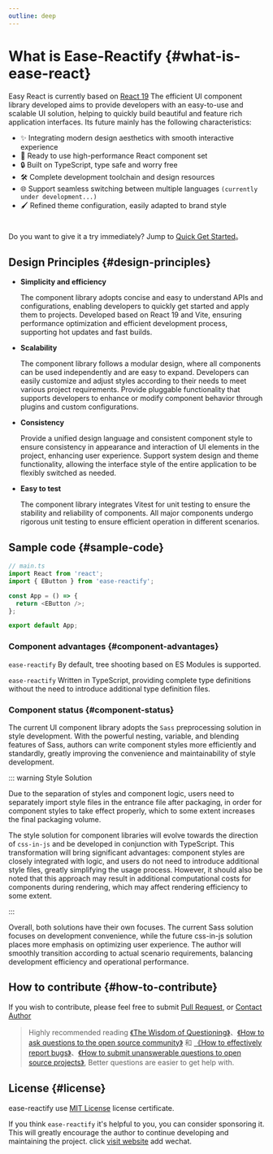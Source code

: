 ```yaml
---
outline: deep
---
```


# What is Ease-Reactify {#what-is-ease-react}

Easy React is currently based on [React 19](https://react.dev/learn) The efficient UI component library developed aims to provide developers with an easy-to-use and scalable UI solution, helping to quickly build beautiful and feature rich application interfaces. Its future mainly has the following characteristics:

- ✨ Integrating modern design aesthetics with smooth interactive experience
- 🚀 Ready to use high-performance React component set
- 🔒 Built on TypeScript, type safe and worry free
- 🛠️ Complete development toolchain and design resources
- 🌐 Support seamless switching between multiple languages `(currently under development...)`
- 🖌️ Refined theme configuration, easily adapted to brand style

<div class="tip custom-block" style="padding-top: 8px">

Do you want to give it a try immediately? Jump to [Quick Get Started](./quick-started)。

</div>

## Design Principles {#design-principles}

- **Simplicity and efficiency**

  The component library adopts concise and easy to understand APIs and configurations, enabling developers to quickly get started and apply them to projects. Developed based on React 19 and Vite, ensuring performance optimization and efficient development process, supporting hot updates and fast builds.

- **Scalability**

  The component library follows a modular design, where all components can be used independently and are easy to expand. Developers can easily customize and adjust styles according to their needs to meet various project requirements. Provide pluggable functionality that supports developers to enhance or modify component behavior through plugins and custom configurations.

- **Consistency**

  Provide a unified design language and consistent component style to ensure consistency in appearance and interaction of UI elements in the project, enhancing user experience. Support system design and theme functionality, allowing the interface style of the entire application to be flexibly switched as needed.

- **Easy to test**

  The component library integrates Vitest for unit testing to ensure the stability and reliability of components. All major components undergo rigorous unit testing to ensure efficient operation in different scenarios.

## Sample code {#sample-code}

```ts
// main.ts
import React from 'react';
import { EButton } from 'ease-reactify';

const App = () => {
  return <EButton />;
};

export default App;
```
### Component advantages {#component-advantages}

`ease-reactify` By default, tree shooting based on ES Modules is supported.

`ease-reactify` Written in TypeScript, providing complete type definitions without the need to introduce additional type definition files.

### Component status {#component-status}

The current UI component library adopts the `Sass` preprocessing solution in style development. With the powerful nesting, variable, and blending features of Sass, authors can write component styles more efficiently and standardly, greatly improving the convenience and maintainability of style development.

::: warning Style Solution

Due to the separation of styles and component logic, users need to separately import style files in the entrance file after packaging, in order for component styles to take effect properly, which to some extent increases the final packaging volume.

The style solution for component libraries will evolve towards the direction of `css-in-js` and be developed in conjunction with TypeScript. This transformation will bring significant advantages: component styles are closely integrated with logic, and users do not need to introduce additional style files, greatly simplifying the usage process. However, it should also be noted that this approach may result in additional computational costs for components during rendering, which may affect rendering efficiency to some extent.

:::

Overall, both solutions have their own focuses. The current Sass solution focuses on development convenience, while the future css-in-js solution places more emphasis on optimizing user experience. The author will smoothly transition according to actual scenario requirements, balancing development efficiency and operational performance.

## How to contribute {#how-to-contribute}

If you wish to contribute, please feel free to submit [Pull Request](https://github.com/ztK63LrD/ease-reactify/pulls), or [Contact Author](https://blog.csdn.net/qq_53123067)

> Highly recommended reading [《The Wisdom of Questioning》](https://github.com/ryanhanwu/How-To-Ask-Questions-The-Smart-Way)、[《How to ask questions to the open source community》](https://github.com/seajs/seajs/issues/545) 和 [《How to effectively report bugs》](https://www.chiark.greenend.org.uk/%7Esgtatham/bugs-cn.html)、[《How to submit unanswerable questions to open source projects》](https://zhuanlan.zhihu.com/p/25795393), Better questions are easier to get help with.

## License {#license}

ease-reactify use [MIT License](https://opensource.org/license/MIT) license certificate.

If you think `ease-reactify` it's helpful to you, you can consider sponsoring it. This will greatly encourage the author to continue developing and maintaining the project. click [visit website](https://blog.csdn.net/qq_53123067) add wechat.


